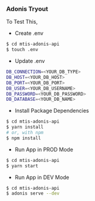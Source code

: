 ### Adonis Tryout

To Test This, 

- Create .env
```sh
$ cd mtis-adonis-api
$ touch .env
```

- Update .env
```sh
DB_CONNECTION=<YOUR_DB_TYPE>
DB_HOST=<YOUR_DB_HOST>
DB_PORT=<YOUR_DB_PORT>
DB_USER=<YOUR_DB_USERNAME>
DB_PASSWORD=<YOUR_DB_PASSWORD>
DB_DATABASE=<YOUR_DB_NAME>
```

- Install Package Dependencies
```sh
$ cd mtis-adonis-api
$ yarn install
# or, with npm
$ npm install
```

- Run App in PROD Mode
```sh
$ cd mtis-adonis-api
$ yarn start
```

- Run App in DEV Mode
```sh
$ cd mtis-adonis-api
$ adonis serve --dev
```
